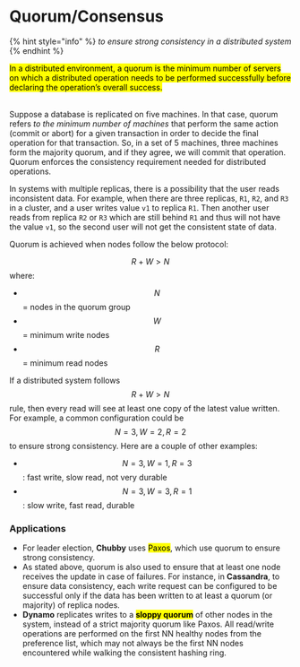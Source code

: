 # Quorum/Consensus

{% hint style="info" %}
_to ensure strong consistency in a distributed system_
{% endhint %}

<mark style="background-color:yellow;">In a distributed environment, a quorum is the minimum number of servers on which a distributed operation needs to be performed successfully before declaring the operation’s overall success.</mark>

\
Suppose a database is replicated on five machines. In that case, quorum refers _to the minimum number of machines_ that perform the same action (commit or abort) for a given transaction in order to decide the final operation for that transaction. So, in a set of 5 machines, three machines form the majority quorum, and if they agree, we will commit that operation. Quorum enforces the consistency requirement needed for distributed operations.

In systems with multiple replicas, there is a possibility that the user reads inconsistent data. For example, when there are three replicas, `R1`, `R2`, and `R3` in a cluster, and a user writes value `v1` to replica `R1`. Then another user reads from replica `R2` or `R3` which are still behind `R1` and thus will not have the value `v1`, so the second user will not get the consistent state of data.

Quorum is achieved when nodes follow the below protocol:&#x20;

<mark style="background-color:yellow;"></mark>$$R+W>N$$where:&#x20;

* $$N$$ = nodes in the quorum group
* $$W$$ = minimum write nodes&#x20;
* $$R$$ = minimum read nodes

If a distributed system follows $$R+W>N$$ rule, then every read will see at least one copy of the latest value written. For example, a common configuration could be $$N=3, W=2, R=2$$ to ensure strong consistency. Here are a couple of other examples:

* $$N=3, W=1, R=3$$: fast write, slow read, not very durable
*   $$N=3, W=3, R=1$$: slow write, fast read, durable



### Applications

* For leader election, **Chubby** uses <mark style="background-color:yellow;">Paxos</mark>, which use quorum to ensure strong consistency.
* As stated above, quorum is also used to ensure that at least one node receives the update in case of failures. For instance, in **Cassandra**, to ensure data consistency, each write request can be configured to be successful only if the data has been written to at least a quorum (or majority) of replica nodes.
* **Dynamo** replicates writes to a <mark style="background-color:yellow;">**sloppy quorum**</mark> of other nodes in the system, instead of a strict majority quorum like Paxos. All read/write operations are performed on the first NN healthy nodes from the preference list, which may not always be the first NN nodes encountered while walking the consistent hashing ring.

